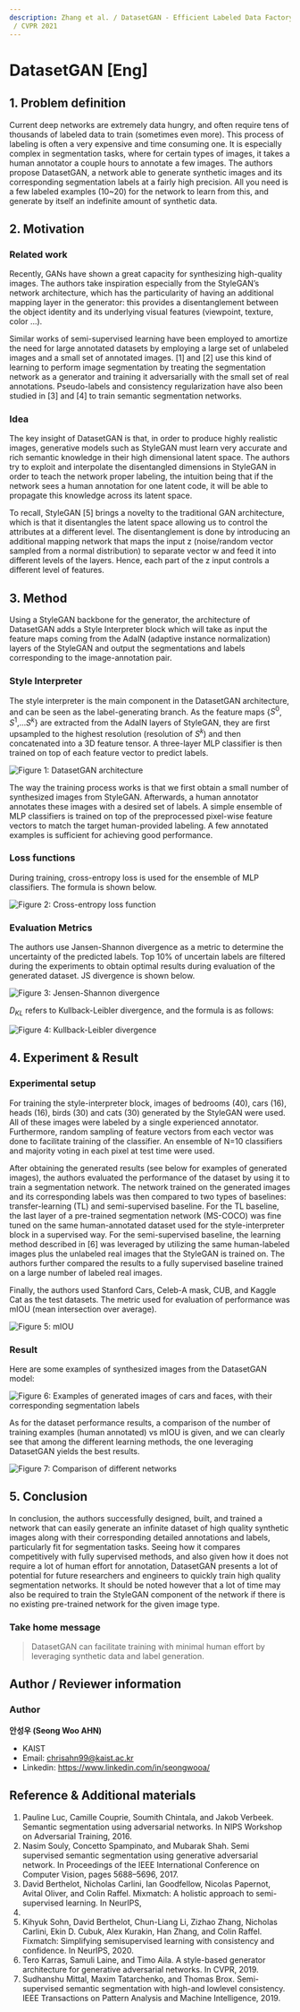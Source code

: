 ```yaml
---
description: Zhang et al. / DatasetGAN - Efficient Labeled Data Factory with Minimal Human Effort
 / CVPR 2021
---
```


# DatasetGAN \[Eng\]

##  1. Problem definition

Current deep networks are extremely data hungry, and often require tens of thousands of labeled data to train (sometimes even more). This process of labeling is often a very expensive and time consuming one. It is especially complex in segmentation tasks, where for certain types of images, it takes a human annotator a couple hours to annotate a few images. The authors propose DatasetGAN, a network able to generate synthetic images and its corresponding segmentation labels at a fairly high precision. All you need is a few labeled examples (10~20) for the network to learn from this, and generate by itself an indefinite amount of synthetic data.

## 2. Motivation

### Related work

Recently, GANs have shown a great capacity for synthesizing high-quality images. The authors take inspiration especially from the StyleGAN’s network architecture, which has the particularity of having an additional mapping layer in the generator: this provides a disentanglement between the object identity and its underlying visual features (viewpoint, texture, color …).

Similar works of semi-supervised learning have been employed to amortize the need for large annotated datasets by employing a large set of unlabeled images and a small set of annotated images. [1] and [2] use this kind of learning to perform image segmentation by treating the segmentation network as a generator and training it adversarially with the small set of real annotations. Pseudo-labels and consistency regularization have also been studied in [3] and [4] to train semantic segmentation networks. 

### Idea

The key insight of DatasetGAN is that, in order to produce highly realistic images, generative models such as StyleGAN must learn very accurate and rich semantic knowledge in their high dimensional latent space. The authors try to exploit and interpolate the disentangled dimensions in StyleGAN in order to teach the network proper labeling, the intuition being that if the network sees a human annotation for one latent code, it will be able to propagate this knowledge across its latent space.

To recall, StyleGAN [5] brings a novelty to the traditional GAN architecture, which is that it disentangles the latent space allowing us to control the attributes at a different level. The disentanglement is done by introducing an additional mapping network that maps the input z (noise/random vector sampled from a normal distribution) to separate vector w and feed it into different levels of the layers. Hence, each part of the z input controls a different level of features.

## 3. Method

Using a StyleGAN backbone for the generator, the architecture of DatasetGAN adds a Style Interpreter block which will take as input the feature maps coming from the AdaIN (adaptive instance normalization) layers of the StyleGAN and output the segmentations and labels corresponding to the image-annotation pair.

### Style Interpreter

The style interpreter is the main component in the DatasetGAN architecture, and can be seen as the label-generating branch. As the feature maps {$S^{0}$, $S^{1}$,...$S^{k}$} are extracted from the AdaIN layers of StyleGAN, they are first upsampled to the highest resolution (resolution of $S^{k}$) and then concatenated into a 3D feature tensor. A three-layer MLP classifier is then trained on top of each feature vector to predict labels.

![Figure 1: DatasetGAN architecture](../../.gitbook/assets/2022spring/51/datasetgan.png)

The way the training process works is that we first obtain a small number of synthesized images from StyleGAN. Afterwards, a human annotator annotates these images with a desired set of labels. A simple ensemble of MLP classifiers is trained on top of the preprocessed pixel-wise feature vectors to match the target human-provided labeling. A few annotated examples is sufficient for achieving good performance.

### Loss functions

During training, cross-entropy loss is used for the ensemble of MLP classifiers. The formula is shown below.

![Figure 2: Cross-entropy loss function](../../.gitbook/assets/2022spring/51/Selection_098.png)

### Evaluation Metrics

The authors use Jansen-Shannon divergence as a metric to determine the uncertainty of the predicted labels. Top 10% of uncertain labels are filtered during the experiments to obtain optimal results during evaluation of the generated dataset. JS divergence is shown below.

![Figure 3: Jensen-Shannon divergence](../../.gitbook/assets/2022spring/51/js.png)

$D_{KL}$ refers to Kullback-Leibler divergence, and the formula is as follows:

![Figure 4: Kullback-Leibler divergence](../../.gitbook/assets/2022spring/51/kl-divergence.png)

## 4. Experiment & Result

### Experimental setup

For training the style-interpreter block, images of bedrooms (40), cars (16), heads (16), birds (30) and cats (30) generated by the StyleGAN were used. All of these images were labeled by a single experienced annotator. Furthermore, random sampling of feature vectors from each vector was done to facilitate training of the classifier. An ensemble of N=10 classifiers and majority voting in each pixel at test time were used.

After obtaining the generated results (see below for examples of generated images), the authors evaluated the performance of the dataset by using it to train a segmentation network. The network trained on the generated images and its corresponding labels was then compared to two types of baselines: transfer-learning (TL) and semi-supervised baseline. For the TL baseline, the last layer of a pre-trained segmentation network (MS-COCO) was fine tuned on the same human-annotated dataset used for the style-interpreter block in a supervised way. For the semi-supervised baseline, the learning method described in [6] was leveraged by utilizing the same human-labeled images plus the unlabeled real images that the StyleGAN is trained on. The authors further compared the results to a fully supervised baseline trained on a large number of labeled real images.

Finally, the authors used Stanford Cars, Celeb-A mask, CUB, and Kaggle Cat as the test datasets. The metric used for evaluation of performance was mIOU (mean intersection over average).


![Figure 5: mIOU](../../.gitbook/assets/2022spring/51/mIOU.png)

### Result

Here are some examples of synthesized images from the DatasetGAN model:

![Figure 6: Examples of generated images of cars and faces, with their corresponding segmentation labels](../../.gitbook/assets/2022spring/51/examples.png)

As for the dataset performance results, a comparison of the number of training examples (human annotated) vs mIOU is given, and we can clearly see that among the different learning methods, the one leveraging DatasetGAN yields the best results.

![Figure 7: Comparison of different networks](../../.gitbook/assets/2022spring/51/result2.png)

## 5. Conclusion

In conclusion, the authors successfully designed, built, and trained a network that can easily generate an infinite dataset of high quality synthetic images along with their corresponding detailed annotations and labels, particularly fit for segmentation tasks. Seeing how it compares competitively with fully supervised methods, and also given how it does not require a lot of human effort for annotation, DatasetGAN presents a lot of potential for future researchers and engineers to quickly train high quality segmentation networks. It should be noted however that a lot of time may also be required to train the StyleGAN component of the network if there is no existing pre-trained network for the given image type.

### Take home message 

> DatasetGAN can facilitate training with minimal human effort by leveraging synthetic data and label generation.

## Author / Reviewer information
### Author

**안성우 \(Seong Woo AHN\)** 

* KAIST 
* Email: chrisahn99@kaist.ac.kr
* Linkedin: https://www.linkedin.com/in/seongwooa/

## Reference & Additional materials

1. Pauline Luc, Camille Couprie, Soumith Chintala, and Jakob
Verbeek. Semantic segmentation using adversarial networks.
In NIPS Workshop on Adversarial Training, 2016.
2. Nasim Souly, Concetto Spampinato, and Mubarak Shah.
Semi supervised semantic segmentation using generative adversarial network. In Proceedings of the IEEE International
Conference on Computer Vision, pages 5688–5696, 2017.
3. David Berthelot, Nicholas Carlini, Ian Goodfellow, Nicolas
Papernot, Avital Oliver, and Colin Raffel. Mixmatch: A
holistic approach to semi-supervised learning. In NeurIPS,
2019.
4. Kihyuk Sohn, David Berthelot, Chun-Liang Li, Zizhao
Zhang, Nicholas Carlini, Ekin D. Cubuk, Alex Kurakin,
Han Zhang, and Colin Raffel. Fixmatch: Simplifying semisupervised learning with consistency and confidence. In
NeurIPS, 2020.
5. Tero Karras, Samuli Laine, and Timo Aila. A style-based
generator architecture for generative adversarial networks. In
CVPR, 2019.
6. Sudhanshu Mittal, Maxim Tatarchenko, and Thomas Brox.
Semi-supervised semantic segmentation with high-and lowlevel consistency. IEEE Transactions on Pattern Analysis
and Machine Intelligence, 2019.
